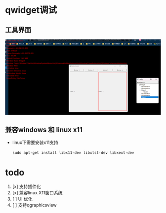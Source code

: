 # qwidget调试

## 工具界面

![](./showcase/img_1.png)

## 兼容windows 和 linux x11
- linux下需要安装x11支持

    `sudo apt-get install libx11-dev libxtst-dev libxext-dev`

# todo
1. [x] 支持插件化
2. [x] 兼容linux X11窗口系统
3. [ ] UI 优化
4. [ ] 支持qgraphicsview